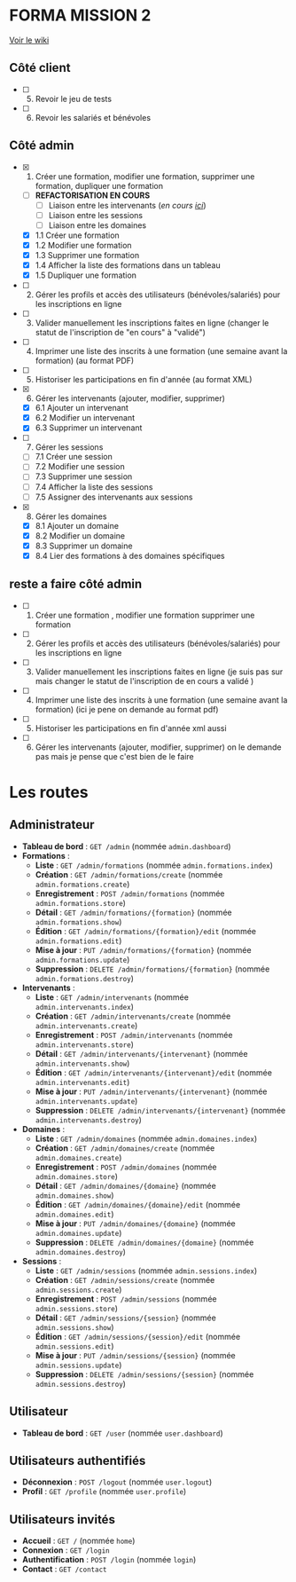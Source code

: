 # FORMA MISSION 2
[Voir le wiki](https://github.com/kckmdev/formaSio/wiki)

## Côté client 
- [ ] 5. Revoir le jeu de tests
- [ ] 6. Revoir les salariés et bénévoles

## Côté admin
- [x] 1. Créer une formation, modifier une formation, supprimer une formation, dupliquer une formation
  - [ ] **REFACTORISATION EN COURS**
      - [ ] Liaison entre les intervenants (*en cours [ici](https://github.com/kckmdev/formaSio/commit/34e5e5fef9743dffc0a7c30e64099480ae116802)*)
      - [ ] Liaison entre les sessions
      - [ ] Liaison entre les domaines
  - [x] 1.1 Créer une formation
  - [x] 1.2 Modifier une formation
  - [x] 1.3 Supprimer une formation
  - [x] 1.4 Afficher la liste des formations dans un tableau
  - [x] 1.5 Dupliquer une formation
- [ ] 2. Gérer les profils et accès des utilisateurs (bénévoles/salariés) pour les inscriptions en ligne
- [ ] 3. Valider manuellement les inscriptions faites en ligne (changer le statut de l'inscription de "en cours" à "validé")
- [ ] 4. Imprimer une liste des inscrits à une formation (une semaine avant la formation) (au format PDF)
- [ ] 5. Historiser les participations en fin d'année (au format XML)
- [x] 6. Gérer les intervenants (ajouter, modifier, supprimer)
  - [x] 6.1 Ajouter un intervenant
  - [x] 6.2 Modifier un intervenant
  - [x] 6.3 Supprimer un intervenant
- [ ] 7. Gérer les sessions
  - [ ] 7.1 Créer une session
  - [ ] 7.2 Modifier une session
  - [ ] 7.3 Supprimer une session
  - [ ] 7.4 Afficher la liste des sessions
  - [ ] 7.5 Assigner des intervenants aux sessions
- [x] 8. Gérer les domaines
  - [x] 8.1 Ajouter un domaine
  - [x] 8.2 Modifier un domaine
  - [x] 8.3 Supprimer un domaine
  - [x] 8.4 Lier des formations à des domaines spécifiques

## reste a faire côté admin 
- [ ] 1. Créer une formation , modifier une formation supprimer une formation
- [ ] 2. Gérer les profils et accès des utilisateurs (bénévoles/salariés) pour les inscriptions en ligne
- [ ] 3. Valider manuellement les inscriptions faites en ligne (je suis pas sur mais changer le statut de l'inscription de en cours a validé ) 
- [ ] 4. Imprimer une liste des inscrits à une formation (une semaine avant la formation) (ici je pene on demande au format pdf)
- [ ] 5. Historiser les participations en fin d'année xml aussi
- [ ] 6. Gérer les intervenants (ajouter, modifier, supprimer) on le demande pas mais je pense que c'est bien de le faire

# Les routes

## Administrateur

- **Tableau de bord** : `GET /admin` (nommée `admin.dashboard`)
- **Formations** :
  - **Liste** : `GET /admin/formations` (nommée `admin.formations.index`)
  - **Création** : `GET /admin/formations/create` (nommée `admin.formations.create`)
  - **Enregistrement** : `POST /admin/formations` (nommée `admin.formations.store`)
  - **Détail** : `GET /admin/formations/{formation}` (nommée `admin.formations.show`)
  - **Édition** : `GET /admin/formations/{formation}/edit` (nommée `admin.formations.edit`)
  - **Mise à jour** : `PUT /admin/formations/{formation}` (nommée `admin.formations.update`)
  - **Suppression** : `DELETE /admin/formations/{formation}` (nommée `admin.formations.destroy`)
- **Intervenants** :
  - **Liste** : `GET /admin/intervenants` (nommée `admin.intervenants.index`)
  - **Création** : `GET /admin/intervenants/create` (nommée `admin.intervenants.create`)
  - **Enregistrement** : `POST /admin/intervenants` (nommée `admin.intervenants.store`)
  - **Détail** : `GET /admin/intervenants/{intervenant}` (nommée `admin.intervenants.show`)
  - **Édition** : `GET /admin/intervenants/{intervenant}/edit` (nommée `admin.intervenants.edit`)
  - **Mise à jour** : `PUT /admin/intervenants/{intervenant}` (nommée `admin.intervenants.update`)
  - **Suppression** : `DELETE /admin/intervenants/{intervenant}` (nommée `admin.intervenants.destroy`)
- **Domaines** :
  - **Liste** : `GET /admin/domaines` (nommée `admin.domaines.index`)
  - **Création** : `GET /admin/domaines/create` (nommée `admin.domaines.create`)
  - **Enregistrement** : `POST /admin/domaines` (nommée `admin.domaines.store`)
  - **Détail** : `GET /admin/domaines/{domaine}` (nommée `admin.domaines.show`)
  - **Édition** : `GET /admin/domaines/{domaine}/edit` (nommée `admin.domaines.edit`)
  - **Mise à jour** : `PUT /admin/domaines/{domaine}` (nommée `admin.domaines.update`)
  - **Suppression** : `DELETE /admin/domaines/{domaine}` (nommée `admin.domaines.destroy`)
- **Sessions** :
  - **Liste** : `GET /admin/sessions` (nommée `admin.sessions.index`)
  - **Création** : `GET /admin/sessions/create` (nommée `admin.sessions.create`)
  - **Enregistrement** : `POST /admin/sessions` (nommée `admin.sessions.store`)
  - **Détail** : `GET /admin/sessions/{session}` (nommée `admin.sessions.show`)
  - **Édition** : `GET /admin/sessions/{session}/edit` (nommée `admin.sessions.edit`)
  - **Mise à jour** : `PUT /admin/sessions/{session}` (nommée `admin.sessions.update`)
  - **Suppression** : `DELETE /admin/sessions/{session}` (nommée `admin.sessions.destroy`)

## Utilisateur

- **Tableau de bord** : `GET /user` (nommée `user.dashboard`)

## Utilisateurs authentifiés

- **Déconnexion** : `POST /logout` (nommée `user.logout`)
- **Profil** : `GET /profile` (nommée `user.profile`)

## Utilisateurs invités

- **Accueil** : `GET /` (nommée `home`)
- **Connexion** : `GET /login`
- **Authentification** : `POST /login` (nommée `login`)
- **Contact** : `GET /contact`
  